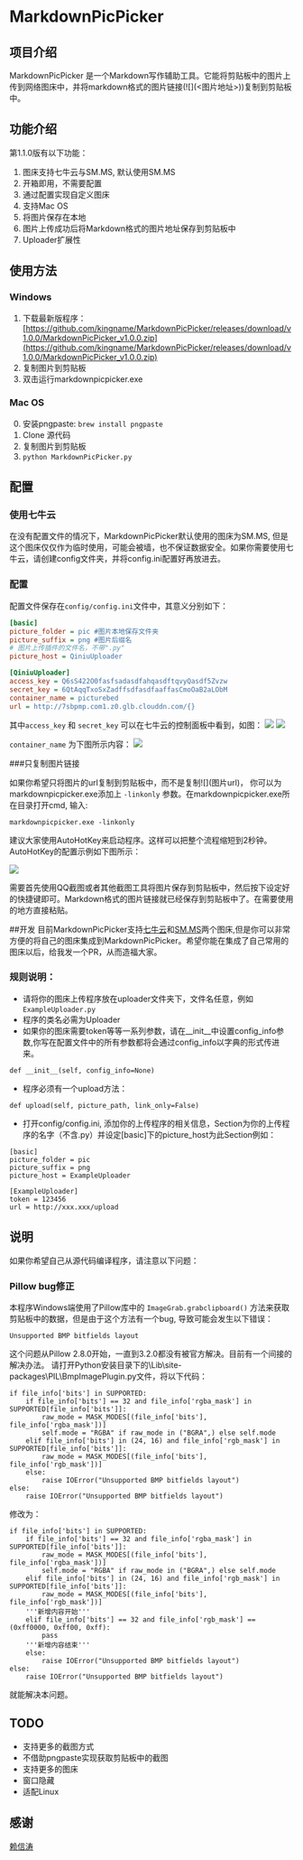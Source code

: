 # MarkdownPicPicker

## 项目介绍

MarkdownPicPicker 是一个Markdown写作辅助工具。它能将剪贴板中的图片上传到网络图床中，并将markdown格式的图片链接(\!\[\]\(<图片地址>\))复制到剪贴板中。

## 功能介绍

第1.1.0版有以下功能：

1. 图床支持七牛云与SM.MS, 默认使用SM.MS
2. 开箱即用，不需要配置
3. 通过配置实现自定义图床
4. 支持Mac OS
5. 将图片保存在本地
6. 图片上传成功后将Markdown格式的图片地址保存到剪贴板中
7. Uploader扩展性

## 使用方法

### Windows

1. 下载最新版程序：[https://github.com/kingname/MarkdownPicPicker/releases/download/v1.0.0/MarkdownPicPicker_v1.0.0.zip](https://github.com/kingname/MarkdownPicPicker/releases/download/v1.0.0/MarkdownPicPicker_v1.0.0.zip)
2. 复制图片到剪贴板
3. 双击运行markdownpicpicker.exe

### Mac OS
0. 安装pngpaste: `brew install pngpaste`
1. Clone 源代码
2. 复制图片到剪贴板
3. `python MarkdownPicPicker.py`

## 配置
### 使用七牛云
在没有配置文件的情况下，MarkdownPicPicker默认使用的图床为SM.MS, 但是这个图床仅仅作为临时使用，可能会被墙，也不保证数据安全。如果你需要使用七牛云，请创建config文件夹，并将config.ini配置好再放进去。

### 配置

配置文件保存在`config/config.ini`文件中，其意义分别如下：
```ini
[basic]
picture_folder = pic #图片本地保存文件夹
picture_suffix = png #图片后缀名
# 图片上传插件的文件名，不带".py"
picture_host = QiniuUploader

[QiniuUploader]
access_key = Q6sS422O0fasfsadasdfahqasdftqvyQasdf5Zvzw
secret_key = 6QtAqqTxoSxZadffsdfasdfaaffasCmoOaB2aLObM
container_name = picturebed
url = http://7sbpmp.com1.z0.glb.clouddn.com/{}
```

其中`access_key` 和 `secret_key` 可以在七牛云的控制面板中看到，如图：
![](http://7sbpmp.com1.z0.glb.clouddn.com/20160605083025.png) 
![](http://7sbpmp.com1.z0.glb.clouddn.com/2016-06-04-20-22-43.png) 

`container_name` 为下图所示内容：
![](http://7sbpmp.com1.z0.glb.clouddn.com/2016-06-04-20-24-40.png) 

###只复制图片链接

如果你希望只将图片的url复制到剪贴板中，而不是复制\!\[\]\(图片url\)， 你可以为markdownpicpicker.exe添加上 `-linkonly` 参数。在markdownpicpicker.exe所在目录打开cmd, 输入:
```
markdownpicpicker.exe -linkonly
```

建议大家使用AutoHotKey来启动程序。这样可以把整个流程缩短到2秒钟。AutoHotKey的配置示例如下图所示：

![](http://7sbpmp.com1.z0.glb.clouddn.com/2016-07-16-11-54-13.png) 

需要首先使用QQ截图或者其他截图工具将图片保存到剪贴板中，然后按下设定好的快捷键即可。Markdown格式的图片链接就已经保存到剪贴板中了。在需要使用的地方直接粘贴。

##开发
目前MarkdownPicPicker支持[七牛云](http://www.qiniu.com/)和[SM.MS](https://sm.ms/)两个图床,但是你可以非常方便的将自己的图床集成到MarkdownPicPicker。希望你能在集成了自己常用的图床以后，给我发一个PR，从而造福大家。

### 规则说明：

* 请将你的图床上传程序放在uploader文件夹下，文件名任意，例如`ExampleUploader.py`
* 程序的类名必需为Uploader
* 如果你的图床需要token等等一系列参数，请在__init__中设置config_info参数,你写在配置文件中的所有参数都将会通过config_info以字典的形式传进来。
```
def __init__(self, config_info=None)
```
* 程序必须有一个upload方法：
```
def upload(self, picture_path, link_only=False)
```
* 打开config/config.ini, 添加你的上传程序的相关信息，Section为你的上传程序的名字（不含.py）并设定[basic]下的picture_host为此Section例如：
```
[basic]
picture_folder = pic
picture_suffix = png
picture_host = ExampleUploader

[ExampleUploader]
token = 123456
url = http://xxx.xxx/upload
```

## 说明
如果你希望自己从源代码编译程序，请注意以下问题：

### Pillow bug修正
本程序Windows端使用了Pillow库中的 `ImageGrab.grabclipboard()` 方法来获取剪贴板中的数据，但是由于这个方法有一个bug, 导致可能会发生以下错误：
```
Unsupported BMP bitfields layout
```
这个问题从Pillow 2.8.0开始，一直到3.2.0都没有被官方解决。目前有一个间接的解决办法。
请打开Python安装目录下的\Lib\site-packages\PIL\BmpImagePlugin.py文件，将以下代码：

```
if file_info['bits'] in SUPPORTED:
    if file_info['bits'] == 32 and file_info['rgba_mask'] in SUPPORTED[file_info['bits']]:
        raw_mode = MASK_MODES[(file_info['bits'], file_info['rgba_mask'])]
        self.mode = "RGBA" if raw_mode in ("BGRA",) else self.mode
    elif file_info['bits'] in (24, 16) and file_info['rgb_mask'] in SUPPORTED[file_info['bits']]:
        raw_mode = MASK_MODES[(file_info['bits'], file_info['rgb_mask'])]
    else:
        raise IOError("Unsupported BMP bitfields layout")
else:
    raise IOError("Unsupported BMP bitfields layout")
```

修改为：
```
if file_info['bits'] in SUPPORTED:
    if file_info['bits'] == 32 and file_info['rgba_mask'] in SUPPORTED[file_info['bits']]:
        raw_mode = MASK_MODES[(file_info['bits'], file_info['rgba_mask'])]
        self.mode = "RGBA" if raw_mode in ("BGRA",) else self.mode
    elif file_info['bits'] in (24, 16) and file_info['rgb_mask'] in SUPPORTED[file_info['bits']]:
        raw_mode = MASK_MODES[(file_info['bits'], file_info['rgb_mask'])]
    '''新增内容开始'''
    elif file_info['bits'] == 32 and file_info['rgb_mask'] == (0xff0000, 0xff00, 0xff):
        pass
    '''新增内容结束'''
    else:
        raise IOError("Unsupported BMP bitfields layout")
else:
    raise IOError("Unsupported BMP bitfields layout")
```
就能解决本问题。

## TODO
* 支持更多的截图方式
* 不借助pngpaste实现获取剪贴板中的截图
* 支持更多的图床
* 窗口隐藏
* 适配Linux

## 感谢
[赖信涛](https://github.com/laixintao)
